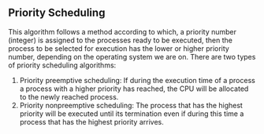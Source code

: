 ## Priority Scheduling

This algorithm follows a method according to which, a priority number (integer) is assigned to the processes ready to be executed, then the process to be selected for execution has the lower or higher priority number, depending on the operating system we are on.
There are two types of priority scheduling algorithms:
1. Priority preemptive scheduling: If during the execution time of a process a process with a higher priority has reached, the CPU will be allocated to the newly reached process.
2. Priority nonpreemptive scheduling: The process that has the highest priority will be executed until its termination even if during this time a process that has the highest priority arrives.
